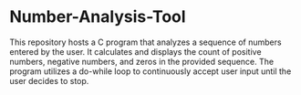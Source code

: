 # Number-Analysis-Tool
This repository hosts a C program that analyzes a sequence of numbers entered by the user. It calculates and displays the count of positive numbers, negative numbers, and zeros in the provided sequence. The program utilizes a do-while loop to continuously accept user input until the user decides to stop.
